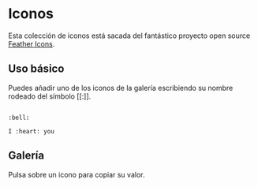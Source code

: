 # Iconos

Esta colección de iconos está sacada del fantástico proyecto open source [Feather Icons](https://feathericons.com/).

## Uso básico

Puedes añadir uno de los iconos de la galería escribiendo su nombre rodeado del símbolo [[:]].

```demoCode[markdown] open

:bell:

I :heart: you

```

## Galería

Pulsa sobre un icono para copiar su valor.

<div class="icons">
<copy value=":at-sign:" title="at-sign"><SvgIcon name="at-sign" scale="0.8"/></copy>
<copy value=":award:" title="award"><SvgIcon name="award" scale="0.8"/></copy>
<copy value=":bar-chart-2:" title="bar-chart-2"><SvgIcon name="bar-chart-2" scale="0.8"/></copy>
<copy value=":bar-chart:" title="bar-chart"><SvgIcon name="bar-chart" scale="0.8"/></copy>
<copy value=":battery-charging:" title="battery-charging"><SvgIcon name="battery-charging" scale="0.8"/></copy>
<copy value=":battery:" title="battery"><SvgIcon name="battery" scale="0.8"/></copy>
<copy value=":bell-off:" title="bell-off"><SvgIcon name="bell-off" scale="0.8"/></copy>
<copy value=":bell:" title="bell"><SvgIcon name="bell" scale="0.8"/></copy>
<copy value=":bluetooth:" title="bluetooth"><SvgIcon name="bluetooth" scale="0.8"/></copy>
<copy value=":bold:" title="bold"><SvgIcon name="bold" scale="0.8"/></copy>
<copy value=":book-open:" title="book-open"><SvgIcon name="book-open" scale="0.8"/></copy>
<copy value=":book:" title="book"><SvgIcon name="book" scale="0.8"/></copy>
<copy value=":bookmark:" title="bookmark"><SvgIcon name="bookmark" scale="0.8"/></copy>
<copy value=":box:" title="box"><SvgIcon name="box" scale="0.8"/></copy>
<copy value=":briefcase:" title="briefcase"><SvgIcon name="briefcase" scale="0.8"/></copy>
<copy value=":calendar:" title="calendar"><SvgIcon name="calendar" scale="0.8"/></copy>
<copy value=":camera-off:" title="camera-off"><SvgIcon name="camera-off" scale="0.8"/></copy>
<copy value=":camera:" title="camera"><SvgIcon name="camera" scale="0.8"/></copy>
<copy value=":cast:" title="cast"><SvgIcon name="cast" scale="0.8"/></copy>
<copy value=":check-circle:" title="check-circle"><SvgIcon name="check-circle" scale="0.8"/></copy>
<copy value=":check-square:" title="check-square"><SvgIcon name="check-square" scale="0.8"/></copy>
<copy value=":check:" title="check"><SvgIcon name="check" scale="0.8"/></copy>
<copy value=":chevron-down:" title="chevron-down"><SvgIcon name="chevron-down" scale="0.8"/></copy>
<copy value=":chevron-left:" title="chevron-left"><SvgIcon name="chevron-left" scale="0.8"/></copy>
<copy value=":chevron-right:" title="chevron-right"><SvgIcon name="chevron-right" scale="0.8"/></copy>
<copy value=":chevron-up:" title="chevron-up"><SvgIcon name="chevron-up" scale="0.8"/></copy>
<copy value=":chevrons-down:" title="chevrons-down"><SvgIcon name="chevrons-down" scale="0.8"/></copy>
<copy value=":chevrons-left:" title="chevrons-left"><SvgIcon name="chevrons-left" scale="0.8"/></copy>
<copy value=":chevrons-right:" title="chevrons-right"><SvgIcon name="chevrons-right" scale="0.8"/></copy>
<copy value=":chevrons-up:" title="chevrons-up"><SvgIcon name="chevrons-up" scale="0.8"/></copy>
<copy value=":chrome:" title="chrome"><SvgIcon name="chrome" scale="0.8"/></copy>
<copy value=":circle:" title="circle"><SvgIcon name="circle" scale="0.8"/></copy>
<copy value=":clipboard:" title="clipboard"><SvgIcon name="clipboard" scale="0.8"/></copy>
<copy value=":clock:" title="clock"><SvgIcon name="clock" scale="0.8"/></copy>
<copy value=":cloud-drizzle:" title="cloud-drizzle"><SvgIcon name="cloud-drizzle" scale="0.8"/></copy>
<copy value=":cloud-lightning:" title="cloud-lightning"><SvgIcon name="cloud-lightning" scale="0.8"/></copy>
<copy value=":cloud-off:" title="cloud-off"><SvgIcon name="cloud-off" scale="0.8"/></copy>
<copy value=":cloud-rain:" title="cloud-rain"><SvgIcon name="cloud-rain" scale="0.8"/></copy>
<copy value=":cloud-snow:" title="cloud-snow"><SvgIcon name="cloud-snow" scale="0.8"/></copy>
<copy value=":cloud:" title="cloud"><SvgIcon name="cloud" scale="0.8"/></copy>
<copy value=":code:" title="code"><SvgIcon name="code" scale="0.8"/></copy>
<copy value=":codepen:" title="codepen"><SvgIcon name="codepen" scale="0.8"/></copy>
<copy value=":codesandbox:" title="codesandbox"><SvgIcon name="codesandbox" scale="0.8"/></copy>
<copy value=":coffee:" title="coffee"><SvgIcon name="coffee" scale="0.8"/></copy>
<copy value=":columns:" title="columns"><SvgIcon name="columns" scale="0.8"/></copy>
<copy value=":command:" title="command"><SvgIcon name="command" scale="0.8"/></copy>
<copy value=":compass:" title="compass"><SvgIcon name="compass" scale="0.8"/></copy>
<copy value=":copy:" title="copy"><SvgIcon name="copy" scale="0.8"/></copy>
<copy value=":corner-down-left:" title="corner-down-left"><SvgIcon name="corner-down-left" scale="0.8"/></copy>
<copy value=":corner-down-right:" title="corner-down-right"><SvgIcon name="corner-down-right" scale="0.8"/></copy>
<copy value=":corner-left-down:" title="corner-left-down"><SvgIcon name="corner-left-down" scale="0.8"/></copy>
<copy value=":corner-left-up:" title="corner-left-up"><SvgIcon name="corner-left-up" scale="0.8"/></copy>
<copy value=":corner-right-down:" title="corner-right-down"><SvgIcon name="corner-right-down" scale="0.8"/></copy>
<copy value=":corner-right-up:" title="corner-right-up"><SvgIcon name="corner-right-up" scale="0.8"/></copy>
<copy value=":corner-up-left:" title="corner-up-left"><SvgIcon name="corner-up-left" scale="0.8"/></copy>
<copy value=":corner-up-right:" title="corner-up-right"><SvgIcon name="corner-up-right" scale="0.8"/></copy>
<copy value=":cpu:" title="cpu"><SvgIcon name="cpu" scale="0.8"/></copy>
<copy value=":credit-card:" title="credit-card"><SvgIcon name="credit-card" scale="0.8"/></copy>
<copy value=":crop:" title="crop"><SvgIcon name="crop" scale="0.8"/></copy>
<copy value=":crosshair:" title="crosshair"><SvgIcon name="crosshair" scale="0.8"/></copy>
<copy value=":database:" title="database"><SvgIcon name="database" scale="0.8"/></copy>
<copy value=":delete:" title="delete"><SvgIcon name="delete" scale="0.8"/></copy>
<copy value=":desktop:" title="desktop"><SvgIcon name="desktop" scale="0.8"/></copy>
<copy value=":disc:" title="disc"><SvgIcon name="disc" scale="0.8"/></copy>
<copy value=":dollar-sign:" title="dollar-sign"><SvgIcon name="dollar-sign" scale="0.8"/></copy>
<copy value=":download-cloud:" title="download-cloud"><SvgIcon name="download-cloud" scale="0.8"/></copy>
<copy value=":download:" title="download"><SvgIcon name="download" scale="0.8"/></copy>
<copy value=":droplet:" title="droplet"><SvgIcon name="droplet" scale="0.8"/></copy>
<copy value=":edit-2:" title="edit-2"><SvgIcon name="edit-2" scale="0.8"/></copy>
<copy value=":edit-3:" title="edit-3"><SvgIcon name="edit-3" scale="0.8"/></copy>
<copy value=":edit:" title="edit"><SvgIcon name="edit" scale="0.8"/></copy>
<copy value=":external-link:" title="external-link"><SvgIcon name="external-link" scale="0.8"/></copy>
<copy value=":eye-off:" title="eye-off"><SvgIcon name="eye-off" scale="0.8"/></copy>
<copy value=":eye:" title="eye"><SvgIcon name="eye" scale="0.8"/></copy>
<copy value=":facebook:" title="facebook"><SvgIcon name="facebook" scale="0.8"/></copy>
<copy value=":fast-forward:" title="fast-forward"><SvgIcon name="fast-forward" scale="0.8"/></copy>
<copy value=":feather:" title="feather"><SvgIcon name="feather" scale="0.8"/></copy>
<copy value=":figma:" title="figma"><SvgIcon name="figma" scale="0.8"/></copy>
<copy value=":file-minus:" title="file-minus"><SvgIcon name="file-minus" scale="0.8"/></copy>
<copy value=":file-plus:" title="file-plus"><SvgIcon name="file-plus" scale="0.8"/></copy>
<copy value=":file-text:" title="file-text"><SvgIcon name="file-text" scale="0.8"/></copy>
<copy value=":file:" title="file"><SvgIcon name="file" scale="0.8"/></copy>
<copy value=":film:" title="film"><SvgIcon name="film" scale="0.8"/></copy>
<copy value=":filter:" title="filter"><SvgIcon name="filter" scale="0.8"/></copy>
<copy value=":flag:" title="flag"><SvgIcon name="flag" scale="0.8"/></copy>
<copy value=":folder-minus:" title="folder-minus"><SvgIcon name="folder-minus" scale="0.8"/></copy>
<copy value=":folder-plus:" title="folder-plus"><SvgIcon name="folder-plus" scale="0.8"/></copy>
<copy value=":folder:" title="folder"><SvgIcon name="folder" scale="0.8"/></copy>
<copy value=":framer:" title="framer"><SvgIcon name="framer" scale="0.8"/></copy>
<copy value=":frown:" title="frown"><SvgIcon name="frown" scale="0.8"/></copy>
<copy value=":gift:" title="gift"><SvgIcon name="gift" scale="0.8"/></copy>
<copy value=":git-branch:" title="git-branch"><SvgIcon name="git-branch" scale="0.8"/></copy>
<copy value=":git-commit:" title="git-commit"><SvgIcon name="git-commit" scale="0.8"/></copy>
<copy value=":git-merge:" title="git-merge"><SvgIcon name="git-merge" scale="0.8"/></copy>
<copy value=":git-pull-request:" title="git-pull-request"><SvgIcon name="git-pull-request" scale="0.8"/></copy>
<copy value=":github:" title="github"><SvgIcon name="github" scale="0.8"/></copy>
<copy value=":gitlab:" title="gitlab"><SvgIcon name="gitlab" scale="0.8"/></copy>
<copy value=":globe:" title="globe"><SvgIcon name="globe" scale="0.8"/></copy>
<copy value=":grid:" title="grid"><SvgIcon name="grid" scale="0.8"/></copy>
<copy value=":hard-drive:" title="hard-drive"><SvgIcon name="hard-drive" scale="0.8"/></copy>
<copy value=":hash:" title="hash"><SvgIcon name="hash" scale="0.8"/></copy>
<copy value=":headphones:" title="headphones"><SvgIcon name="headphones" scale="0.8"/></copy>
<copy value=":heart:" title="heart"><SvgIcon name="heart" scale="0.8"/></copy>
<copy value=":help-circle:" title="help-circle"><SvgIcon name="help-circle" scale="0.8"/></copy>
<copy value=":hexagon:" title="hexagon"><SvgIcon name="hexagon" scale="0.8"/></copy>
<copy value=":home:" title="home"><SvgIcon name="home" scale="0.8"/></copy>
<copy value=":image:" title="image"><SvgIcon name="image" scale="0.8"/></copy>
<copy value=":inbox:" title="inbox"><SvgIcon name="inbox" scale="0.8"/></copy>
<copy value=":info:" title="info"><SvgIcon name="info" scale="0.8"/></copy>
<copy value=":instagram:" title="instagram"><SvgIcon name="instagram" scale="0.8"/></copy>
<copy value=":italic:" title="italic"><SvgIcon name="italic" scale="0.8"/></copy>
<copy value=":key:" title="key"><SvgIcon name="key" scale="0.8"/></copy>
<copy value=":layers:" title="layers"><SvgIcon name="layers" scale="0.8"/></copy>
<copy value=":layout:" title="layout"><SvgIcon name="layout" scale="0.8"/></copy>
<copy value=":life-buoy:" title="life-buoy"><SvgIcon name="life-buoy" scale="0.8"/></copy>
<copy value=":link-2:" title="link-2"><SvgIcon name="link-2" scale="0.8"/></copy>
<copy value=":link:" title="link"><SvgIcon name="link" scale="0.8"/></copy>
<copy value=":linkedin:" title="linkedin"><SvgIcon name="linkedin" scale="0.8"/></copy>
<copy value=":list:" title="list"><SvgIcon name="list" scale="0.8"/></copy>
<copy value=":loader:" title="loader"><SvgIcon name="loader" scale="0.8"/></copy>
<copy value=":lock:" title="lock"><SvgIcon name="lock" scale="0.8"/></copy>
<copy value=":log-in:" title="log-in"><SvgIcon name="log-in" scale="0.8"/></copy>
<copy value=":log-out:" title="log-out"><SvgIcon name="log-out" scale="0.8"/></copy>
<copy value=":mail:" title="mail"><SvgIcon name="mail" scale="0.8"/></copy>
<copy value=":map-pin:" title="map-pin"><SvgIcon name="map-pin" scale="0.8"/></copy>
<copy value=":map:" title="map"><SvgIcon name="map" scale="0.8"/></copy>
<copy value=":maximize-2:" title="maximize-2"><SvgIcon name="maximize-2" scale="0.8"/></copy>
<copy value=":maximize:" title="maximize"><SvgIcon name="maximize" scale="0.8"/></copy>
<copy value=":meh:" title="meh"><SvgIcon name="meh" scale="0.8"/></copy>
<copy value=":menu:" title="menu"><SvgIcon name="menu" scale="0.8"/></copy>
<copy value=":message-circle:" title="message-circle"><SvgIcon name="message-circle" scale="0.8"/></copy>
<copy value=":message-square:" title="message-square"><SvgIcon name="message-square" scale="0.8"/></copy>
<copy value=":mic-off:" title="mic-off"><SvgIcon name="mic-off" scale="0.8"/></copy>
<copy value=":mic:" title="mic"><SvgIcon name="mic" scale="0.8"/></copy>
<copy value=":minimize-2:" title="minimize-2"><SvgIcon name="minimize-2" scale="0.8"/></copy>
<copy value=":minimize:" title="minimize"><SvgIcon name="minimize" scale="0.8"/></copy>
<copy value=":minus-circle:" title="minus-circle"><SvgIcon name="minus-circle" scale="0.8"/></copy>
<copy value=":minus-square:" title="minus-square"><SvgIcon name="minus-square" scale="0.8"/></copy>
<copy value=":minus:" title="minus"><SvgIcon name="minus" scale="0.8"/></copy>
<copy value=":monitor:" title="monitor"><SvgIcon name="monitor" scale="0.8"/></copy>
<copy value=":moon:" title="moon"><SvgIcon name="moon" scale="0.8"/></copy>
<copy value=":more-horizontal:" title="more-horizontal"><SvgIcon name="more-horizontal" scale="0.8"/></copy>
<copy value=":more-vertical:" title="more-vertical"><SvgIcon name="more-vertical" scale="0.8"/></copy>
<copy value=":mouse-pointer:" title="mouse-pointer"><SvgIcon name="mouse-pointer" scale="0.8"/></copy>
<copy value=":move:" title="move"><SvgIcon name="move" scale="0.8"/></copy>
<copy value=":music:" title="music"><SvgIcon name="music" scale="0.8"/></copy>
<copy value=":navigation-2:" title="navigation-2"><SvgIcon name="navigation-2" scale="0.8"/></copy>
<copy value=":navigation:" title="navigation"><SvgIcon name="navigation" scale="0.8"/></copy>
<copy value=":octagon:" title="octagon"><SvgIcon name="octagon" scale="0.8"/></copy>
<copy value=":package:" title="package"><SvgIcon name="package" scale="0.8"/></copy>
<copy value=":paperclip:" title="paperclip"><SvgIcon name="paperclip" scale="0.8"/></copy>
<copy value=":pause-circle:" title="pause-circle"><SvgIcon name="pause-circle" scale="0.8"/></copy>
<copy value=":pause:" title="pause"><SvgIcon name="pause" scale="0.8"/></copy>
<copy value=":pen-tool:" title="pen-tool"><SvgIcon name="pen-tool" scale="0.8"/></copy>
<copy value=":percent:" title="percent"><SvgIcon name="percent" scale="0.8"/></copy>
<copy value=":phone-call:" title="phone-call"><SvgIcon name="phone-call" scale="0.8"/></copy>
<copy value=":phone-forwarded:" title="phone-forwarded"><SvgIcon name="phone-forwarded" scale="0.8"/></copy>
<copy value=":phone-incoming:" title="phone-incoming"><SvgIcon name="phone-incoming" scale="0.8"/></copy>
<copy value=":phone-missed:" title="phone-missed"><SvgIcon name="phone-missed" scale="0.8"/></copy>
<copy value=":phone-off:" title="phone-off"><SvgIcon name="phone-off" scale="0.8"/></copy>
<copy value=":phone-outgoing:" title="phone-outgoing"><SvgIcon name="phone-outgoing" scale="0.8"/></copy>
<copy value=":phone:" title="phone"><SvgIcon name="phone" scale="0.8"/></copy>
<copy value=":pie-chart:" title="pie-chart"><SvgIcon name="pie-chart" scale="0.8"/></copy>
<copy value=":play-circle:" title="play-circle"><SvgIcon name="play-circle" scale="0.8"/></copy>
<copy value=":play:" title="play"><SvgIcon name="play" scale="0.8"/></copy>
<copy value=":plus-circle:" title="plus-circle"><SvgIcon name="plus-circle" scale="0.8"/></copy>
<copy value=":plus-square:" title="plus-square"><SvgIcon name="plus-square" scale="0.8"/></copy>
<copy value=":plus:" title="plus"><SvgIcon name="plus" scale="0.8"/></copy>
<copy value=":pocket:" title="pocket"><SvgIcon name="pocket" scale="0.8"/></copy>
<copy value=":power:" title="power"><SvgIcon name="power" scale="0.8"/></copy>
<copy value=":printer:" title="printer"><SvgIcon name="printer" scale="0.8"/></copy>
<copy value=":radio:" title="radio"><SvgIcon name="radio" scale="0.8"/></copy>
<copy value=":refresh-ccw:" title="refresh-ccw"><SvgIcon name="refresh-ccw" scale="0.8"/></copy>
<copy value=":refresh-cw:" title="refresh-cw"><SvgIcon name="refresh-cw" scale="0.8"/></copy>
<copy value=":repeat:" title="repeat"><SvgIcon name="repeat" scale="0.8"/></copy>
<copy value=":rewind:" title="rewind"><SvgIcon name="rewind" scale="0.8"/></copy>
<copy value=":rotate-ccw:" title="rotate-ccw"><SvgIcon name="rotate-ccw" scale="0.8"/></copy>
<copy value=":rotate-cw:" title="rotate-cw"><SvgIcon name="rotate-cw" scale="0.8"/></copy>
<copy value=":rss:" title="rss"><SvgIcon name="rss" scale="0.8"/></copy>
<copy value=":save:" title="save"><SvgIcon name="save" scale="0.8"/></copy>
<copy value=":scissors:" title="scissors"><SvgIcon name="scissors" scale="0.8"/></copy>
<copy value=":search:" title="search"><SvgIcon name="search" scale="0.8"/></copy>
<copy value=":send:" title="send"><SvgIcon name="send" scale="0.8"/></copy>
<copy value=":server:" title="server"><SvgIcon name="server" scale="0.8"/></copy>
<copy value=":settings:" title="settings"><SvgIcon name="settings" scale="0.8"/></copy>
<copy value=":share-2:" title="share-2"><SvgIcon name="share-2" scale="0.8"/></copy>
<copy value=":share:" title="share"><SvgIcon name="share" scale="0.8"/></copy>
<copy value=":shield-off:" title="shield-off"><SvgIcon name="shield-off" scale="0.8"/></copy>
<copy value=":shield:" title="shield"><SvgIcon name="shield" scale="0.8"/></copy>
<copy value=":shopping-bag:" title="shopping-bag"><SvgIcon name="shopping-bag" scale="0.8"/></copy>
<copy value=":shopping-cart:" title="shopping-cart"><SvgIcon name="shopping-cart" scale="0.8"/></copy>
<copy value=":shuffle:" title="shuffle"><SvgIcon name="shuffle" scale="0.8"/></copy>
<copy value=":sidebar:" title="sidebar"><SvgIcon name="sidebar" scale="0.8"/></copy>
<copy value=":skip-back:" title="skip-back"><SvgIcon name="skip-back" scale="0.8"/></copy>
<copy value=":skip-forward:" title="skip-forward"><SvgIcon name="skip-forward" scale="0.8"/></copy>
<copy value=":slack:" title="slack"><SvgIcon name="slack" scale="0.8"/></copy>
<copy value=":slash:" title="slash"><SvgIcon name="slash" scale="0.8"/></copy>
<copy value=":sliders:" title="sliders"><SvgIcon name="sliders" scale="0.8"/></copy>
<copy value=":small:" title="small"><SvgIcon name="small" scale="0.8"/></copy>
<copy value=":smartphone:" title="smartphone"><SvgIcon name="smartphone" scale="0.8"/></copy>
<copy value=":smile:" title="smile"><SvgIcon name="smile" scale="0.8"/></copy>
<copy value=":speaker:" title="speaker"><SvgIcon name="speaker" scale="0.8"/></copy>
<copy value=":square:" title="square"><SvgIcon name="square" scale="0.8" /></copy>
<copy value=":star:" title="star"><SvgIcon name="star" scale="0.8" /></copy>
<copy value=":stop-circle:" title="stop-circle"><SvgIcon name="stop-circle" scale="0.8" /></copy>
<copy value=":sun:" title="sun"><SvgIcon name="sun" scale="0.8" /></copy>
<copy value=":sunrise:" title="sunrise"><SvgIcon name="sunrise" scale="0.8" /></copy>
<copy value=":sunset:" title="sunset"><SvgIcon name="sunset" scale="0.8" /></copy>
<copy value=":tablet:" title="tablet"><SvgIcon name="tablet" scale="0.8" /></copy>
<copy value=":tag:" title="tag"><SvgIcon name="tag" scale="0.8" /></copy>
<copy value=":target:" title="target"><SvgIcon name="target" scale="0.8" /></copy>
<copy value=":terminal:" title="terminal"><SvgIcon name="terminal" scale="0.8" /></copy>
<copy value=":thermometer:" title="thermometer"><SvgIcon name="thermometer" scale="0.8" /></copy>
<copy value=":thumbs-down:" title="thumbs-down"><SvgIcon name="thumbs-down" scale="0.8" /></copy>
<copy value=":thumbs-up:" title="thumbs-up"><SvgIcon name="thumbs-up" scale="0.8" /></copy>
<copy value=":toggle-left:" title="toggle-left"><SvgIcon name="toggle-left" scale="0.8" /></copy>
<copy value=":toggle-right:" title="toggle-right"><SvgIcon name="toggle-right" scale="0.8" /></copy>
<copy value=":tool:" title="tool"><SvgIcon name="tool" scale="0.8" /></copy>
<copy value=":trash-2:" title="trash-2"><SvgIcon name="trash-2" scale="0.8" /></copy>
<copy value=":trash:" title="trash"><SvgIcon name="trash" scale="0.8" /></copy>
<copy value=":trello:" title="trello"><SvgIcon name="trello" scale="0.8" /></copy>
<copy value=":trending-down:" title="trending-down"><SvgIcon name="trending-down" scale="0.8" /></copy>
<copy value=":trending-up:" title="trending-up"><SvgIcon name="trending-up" scale="0.8" /></copy>
<copy value=":triangle:" title="triangle"><SvgIcon name="triangle" scale="0.8" /></copy>
<copy value=":truck:" title="truck"><SvgIcon name="truck" scale="0.8" /></copy>
<copy value=":tv:" title="tv"><SvgIcon name="tv" scale="0.8" /></copy>
<copy value=":twitch:" title="twitch"><SvgIcon name="twitch" scale="0.8" /></copy>
<copy value=":twitter:" title="twitter"><SvgIcon name="twitter" scale="0.8" /></copy>
<copy value=":type:" title="type"><SvgIcon name="type" scale="0.8" /></copy>
<copy value=":umbrella:" title="umbrella"><SvgIcon name="umbrella" scale="0.8" /></copy>
<copy value=":underline:" title="underline"><SvgIcon name="underline" scale="0.8" /></copy>
<copy value=":unlock:" title="unlock"><SvgIcon name="unlock" scale="0.8" /></copy>
<copy value=":upload-cloud:" title="upload-cloud"><SvgIcon name="upload-cloud" scale="0.8" /></copy>
<copy value=":upload:" title="upload"><SvgIcon name="upload" scale="0.8" /></copy>
<copy value=":user-check:" title="user-check"><SvgIcon name="user-check" scale="0.8" /></copy>
<copy value=":user-minus:" title="user-minus"><SvgIcon name="user-minus" scale="0.8" /></copy>
<copy value=":user-plus:" title="user-plus"><SvgIcon name="user-plus" scale="0.8" /></copy>
<copy value=":user-x:" title="user-x"><SvgIcon name="user-x" scale="0.8" /></copy>
<copy value=":user:" title="user"><SvgIcon name="user" scale="0.8" /></copy>
<copy value=":users:" title="users"><SvgIcon name="users" scale="0.8" /></copy>
<copy value=":video-off:" title="video-off"><SvgIcon name="video-off" scale="0.8" /></copy>
<copy value=":video:" title="video"><SvgIcon name="video" scale="0.8" /></copy>
<copy value=":voicemail:" title="voicemail"><SvgIcon name="voicemail" scale="0.8" /></copy>
<copy value=":volume-1:" title="volume-1"><SvgIcon name="volume-1" scale="0.8" /></copy>
<copy value=":volume-2:" title="volume-2"><SvgIcon name="volume-2" scale="0.8" /></copy>
<copy value=":volume-x:" title="volume-x"><SvgIcon name="volume-x" scale="0.8" /></copy>
<copy value=":volume:" title="volume"><SvgIcon name="volume" scale="0.8" /></copy>
<copy value=":watch:" title="watch"><SvgIcon name="watch" scale="0.8" /></copy>
<copy value=":wifi-off:" title="wifi-off"><SvgIcon name="wifi-off" scale="0.8" /></copy>
<copy value=":wifi:" title="wifi"><SvgIcon name="wifi" scale="0.8" /></copy>
<copy value=":wind:" title="wind"><SvgIcon name="wind" scale="0.8" /></copy>
<copy value=":x-circle:" title="x-circle"><SvgIcon name="x-circle" scale="0.8" /></copy>
<copy value=":x-octagon:" title="x-octagon"><SvgIcon name="x-octagon" scale="0.8" /></copy>
<copy value=":x-square:" title="x-square"><SvgIcon name="x-square" scale="0.8" /></copy>
</div>
